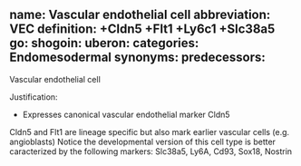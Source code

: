 name: Vascular endothelial cell
abbreviation: VEC
definition: +Cldn5 +Flt1 +Ly6c1 +Slc38a5
go:
shogoin: 
uberon:
categories: Endomesodermal
synonyms:
predecessors:
---

Vascular endothelial cell

Justification:

* Expresses canonical vascular endothelial marker Cldn5

Cldn5 and Flt1  are lineage specific but also mark earlier vascular cells (e.g. angioblasts)
Notice the developmental version of this cell type is better caracterized by the following markers:
Slc38a5, Ly6A, Cd93, Sox18, Nostrin 
